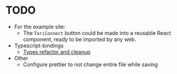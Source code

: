 # TODO

- For the example site:
  - The `TariConnect` button could be made into a reusable React component, ready to be imported by any web.
- Typescript-bindings
  - [Types refactor and cleanup](https://github.com/tari-project/tari.js/issues/29)
- Other
  - Configure prettier to not change entire file while saving
